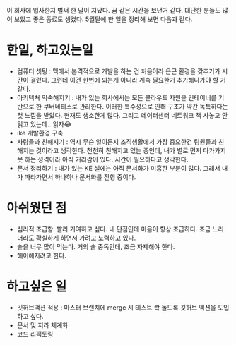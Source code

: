 이 회사에 입사한지 벌써 한 달이 지났다. 꿈 같은 시간을 보낸거 같다. 대단한 분들도 많이 보았고 좋은 동료도 생겼다. 5월달에 한 일을 정리해 보면 다음과 같다.

# 한일, 하고있는일

- 컴퓨터 셋팅 : 맥에서 본격적으로 개발을 하는 건 처음이라 은근 환경을 갖추기가 시간이 걸렸다. 그런데 이건 한번에 되는게 아니라 계속 필요한거 추가해나가야 할 거 같다.
- 아키텍쳐 익숙해지기 : 내가 있는 회사에서는 모든 클라우드 자원을 컨테이너를 기반으로 한 쿠버네티스로 관리한다. 이러한 특수성으로 인해 구조가 약간 독특하다는 첫 느낌을 받았다. 현재도 생소한게 많다. 그리고 데이터센터 네트워크 책 사놓고 안읽고 있는데…읽자😂
- ike 개발환경 구축
- 사람들과 친해지기 : 역시 무슨 일이든지 조직생활에서 가장 중요한건 팀원들과 친해지는 것이라고 생각한다. 천천히 친해지고 있는 중인데, 내가 별로 먼저 다가가지 못 하는 성격이라 아직 거리감이 있다. 시간이 필요하다고 생각한다.
- 문서 정리하기 : 내가 있는 KE 셀에는 아직 문서화가 미흡한 부분이 많다. 그래서 내가 따라가면서 하나하나 문서화를 진행 중이다.

# 아쉬웠던 점

- 심리적 조급함. 빨리 기여하고 싶다. 내 단점인데 마음이 항상 조급하다. 조금 느리더라도 확실하게 하면서 가려고 노력하고 있다.
- 술을 너무 많이 먹는다. 거의 술 중독인데, 조금 자제해야 한다.
- 헤이해지려고 한다.

# 하고싶은 일

- 깃허브액션 적용 : 마스터 브랜치에 merge 시 테스트 쫙 돌도록 깃허브 액션을 도입하고 싶다.
- 문서 및 지라 체계화
- 코드 리팩토링